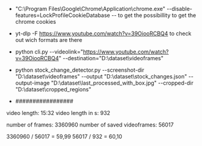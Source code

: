 

- "C:\Program Files\Google\Chrome\Application\chrome.exe" --disable-features=LockProfileCookieDatabase -- to get the possibillity to get the chrome cookies

-  yt-dlp -F https://www.youtube.com/watch?v=39OiooRCBQ4 to check out wich formats are there

-  python cli.py --videolink="https://www.youtube.com/watch?v=39OiooRCBQ4"  --destination="D:\dataset\videoframes"

-  python stock_change_detector.py --screenshot-dir "D:\dataset\videoframes" --output "D:\dataset\stock_changes.json" --output-image "D:\dataset\last_processed_with_box.jpg" --cropped-dir "D:\dataset\cropped_regions"



- #################

video length: 15:32
video length in s: 932

number of frames: 3360960
number of saved videoframes: 56017

3360960 / 56017 = 59,99
56017 / 932 = 60,10